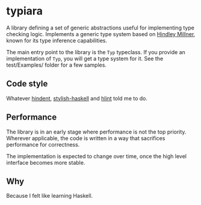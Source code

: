# typiara

A library defining a set of generic abstractions useful for implementing type checking logic.
Implements a generic type system based on [Hindley Millner](https://en.wikipedia.org/wiki/Hindley%E2%80%93Milner_type_system), known for its type inference capabilities.

The main entry point to the library is the `Typ` typeclass. If you provide an implementation of `Typ`, you will get a type system for it.
See the test/Examples/ folder for a few samples.

## Code style

Whatever [hindent](https://github.com/mihaimaruseac/hindent), [stylish-haskell](https://github.com/jaspervdj/stylish-haskell) and [hlint](https://github.com/ndmitchell/hlint) told me to do.

## Performance

The library is in an early stage where performance is not the top priority.
Wherever applicable, the code is written in a way that sacrifices performance for correctness.

The implementation is expected to change over time, once the high level interface becomes more stable.

## Why

Because I felt like learning Haskell.
